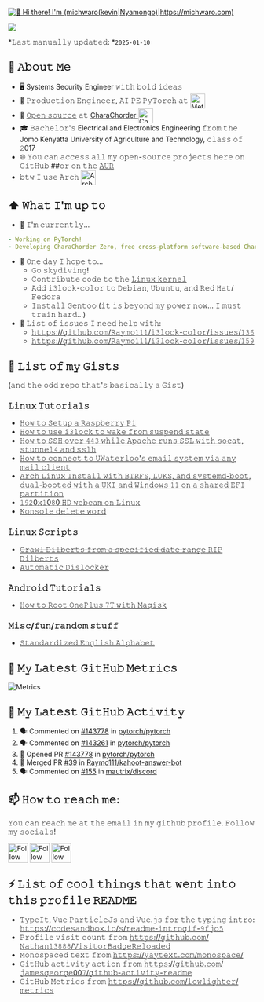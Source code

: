 [<img src="https://raw.githubusercontent.com/Raymo111/Raymo111/master/intro.gif" alt="👋 Hi there! I'm (michwaro(kevin|Nyamongo)|https://michwaro.com)" title="👋 Hi there! I'm (michwaro(kevin|Nyamongo)|https://michwaro.com)"/>](https://michwaro.com/)

![](https://api.visitorbadge.io/api/VisitorHit?user=estruyf&repo=github-visitors-badge&countColor=%237B1E7A)

*𝙻𝚊𝚜𝚝 𝚖𝚊𝚗𝚞𝚊𝚕𝚕𝚢 𝚞𝚙𝚍𝚊𝚝𝚎𝚍: *`2025-01-10` <!-- TODO: automate this -->
<!--
**Michwaro/michwaro** is a ✨ _special_ ✨ repository because its `README.md` (this file) appears on your GitHub profile.

Here are some ideas to get you started:

- 🔭 I’m currently working on ...
- 🌱 I’m currently learning ...
- 👯 I’m looking to collaborate on ...
- 🤔 I’m looking for help with ...
- 💬 Ask me about ...
- 📫 How to reach me: ...
- 😄 Pronouns: ...
- ⚡ Fun fact: ...
-->
<!--
<table>
	<tr>
	</tr>
	<tr>
		<th>
			<h2><code>𝚂𝚙𝚎𝚌𝚒𝚊𝚕</code>: 𝙸'𝚖 𝚙𝚊𝚛𝚝𝚒𝚌𝚒𝚙𝚊𝚝𝚒𝚗𝚐 𝚒𝚗 𝙷𝚊𝚌𝚔𝚝𝚘𝚋𝚎𝚛𝚏𝚎𝚜𝚝!</h2>
			𝙰𝚗𝚢𝚘𝚗𝚎 𝚠𝚑𝚘 𝚠𝚊𝚗𝚝𝚜 𝚝𝚘 𝚒𝚜 𝚠𝚎𝚕𝚌𝚘𝚖𝚎 𝚝𝚘 𝚙𝚊𝚛𝚝𝚒𝚌𝚒𝚙𝚊𝚝𝚎! 𝙹𝚞𝚜𝚝 𝚜𝚒𝚐𝚗 𝚞𝚙 𝚊𝚝 <a href="https://hacktoberfest.digitalocean.com/">𝚑𝚝𝚝𝚙𝚜://𝚑𝚊𝚌𝚔𝚝𝚘𝚋𝚎𝚛𝚏𝚎𝚜𝚝.𝚍𝚒𝚐𝚒𝚝𝚊𝚕𝚘𝚌𝚎𝚊𝚗.𝚌𝚘𝚖/</a>.
				<br>𝙱𝚊𝚜𝚒𝚌𝚊𝚕𝚕𝚢, 𝚖𝚊𝚔𝚎 𝟺 𝙿𝚁𝚜 𝚝𝚘 𝙶𝚒𝚝𝙷𝚞𝚋 𝚛𝚎𝚙𝚘𝚜 𝚊𝚗𝚍 𝚐𝚎𝚝 𝚝𝚑𝚎𝚖 𝚖𝚎𝚛𝚐𝚎𝚍 𝚘𝚛 𝚝𝚊𝚐𝚐𝚎𝚍 <code>hacktoberfest-accepted</code> 𝚠𝚒𝚕𝚕 𝚐𝚎𝚝 𝚌𝚘𝚘𝚕&nbsp𝚜𝚠𝚊𝚐!
		</th>
	</tr>
	<tr>
		<td>
				<b>𝙻𝚒𝚜𝚝 𝚘𝚏 𝚖𝚢 𝚛𝚎𝚙𝚘𝚜 𝚙𝚊𝚛𝚝𝚒𝚌𝚒𝚙𝚊𝚝𝚒𝚗𝚐 𝚒𝚗 𝚝𝚑𝚒𝚜 𝚊𝚠𝚎𝚜𝚘𝚖𝚎 𝚎𝚟𝚎𝚗𝚝:<b>
				<ul>
					<li><a href="https://github.com/Raymo111/emoji">𝚁𝚊𝚢𝚖𝚘𝟷𝟷𝟷/𝚎𝚖𝚘𝚓𝚒</a></li>
					<li><a href="https://github.com/Raymo111/drracket-customization">𝚁𝚊𝚢𝚖𝚘𝟷𝟷𝟷/𝚍𝚛𝚛𝚊𝚌𝚔𝚎𝚝-𝚌𝚞𝚜𝚝𝚘𝚖𝚒𝚣𝚊𝚝𝚒𝚘𝚗</a></li>
					<li><a href="https://github.com/Raymo111/i3lock-color">𝚁𝚊𝚢𝚖𝚘𝟷𝟷𝟷/𝚒𝟹𝚕𝚘𝚌𝚔-𝚌𝚘𝚕𝚘𝚛</a></li>
				</ul>
		</td>
	</tr>
</table>
-->
## :book: 𝙰𝚋𝚘𝚞𝚝 𝙼𝚎
- 🖥 Systems Security Engineer 𝚠𝚒𝚝𝚑 𝚋𝚘𝚕𝚍 𝚒𝚍𝚎𝚊𝚜
- 💼 𝙿𝚛𝚘𝚍𝚞𝚌𝚝𝚒𝚘𝚗 𝙴𝚗𝚐𝚒𝚗𝚎𝚎𝚛, 𝙰𝙸 𝙿𝙴 𝙿𝚢𝚃𝚘𝚛𝚌𝚑 𝚊𝚝 [<img src="https://github.com/user-attachments/assets/c47ece6e-0c78-42dc-802b-341bc8c02a14" height="30em" align="center" alt="Meta" title="Meta"/>](https://github.com/facebook)
- 💜 [𝙾𝚙𝚎𝚗 𝚜𝚘𝚞𝚛𝚌𝚎](https://github.com/CharaChorder) 𝚊𝚝 [CharaChorder <img src="https://avatars.githubusercontent.com/u/103693671?s=200&v=4" height="30em" align="center" alt="CharaChorder Logo" title="CharaChorder Logo"/>](https://CharaChorder.com)
- 🎓 𝙱𝚊𝚌𝚑𝚎𝚕𝚘𝚛'𝚜 Electrical and Electronics Engineering 𝚏𝚛𝚘𝚖 𝚝𝚑𝚎 Jomo Kenyatta University of Agriculture and Technology, 𝚌𝚕𝚊𝚜𝚜 𝚘𝚏 𝟸017
- 🌐 𝚈𝚘𝚞 𝚌𝚊𝚗 𝚊𝚌𝚌𝚎𝚜𝚜 𝚊𝚕𝚕 𝚖𝚢 𝚘𝚙𝚎𝚗-𝚜𝚘𝚞𝚛𝚌𝚎 𝚙𝚛𝚘𝚓𝚎𝚌𝚝𝚜 𝚑𝚎𝚛𝚎 𝚘𝚗 𝙶𝚒𝚝𝙷𝚞𝚋 ##𝚘𝚛 𝚘𝚗 𝚝𝚑𝚎 [𝙰𝚄𝚁](https://aur.archlinux.org/packages/?SeB=M&K=Raymo111)
- 𝚋𝚝𝚠 𝙸 𝚞𝚜𝚎 𝙰𝚛𝚌𝚑 [<img src="https://raw.githubusercontent.com/Raymo111/Raymo111/master/socials/arch.svg" height="30em" align="center" alt="Arch Linux Logo" title="Arch Linux Logo"/>](https://archlinux.org/)

## ⬆ 𝚆𝚑𝚊𝚝 𝙸'𝚖 𝚞𝚙 𝚝𝚘
- 🔨 𝙸'𝚖 𝚌𝚞𝚛𝚛𝚎𝚗𝚝𝚕𝚢...
```yaml
- Working on PyTorch!
- Developing CharaChorder Zero, free cross-platform software-based CharaChorder experience.
```
<!-- - Developing Nexus, the cross-platform, all-in-one, CharaChorder desktop app! -->
<!-- - 🔨 𝙸’𝚖 𝚌𝚞𝚛𝚛𝚎𝚗𝚝𝚕𝚢 𝚠𝚘𝚛𝚔𝚒𝚗𝚐 𝚘𝚗 𝚊 𝚗𝚎𝚠 [**𝚒𝟹𝚕𝚘𝚌𝚔-𝚌𝚘𝚕𝚘𝚛**](https://github.com/Raymo111/i3lock-color) 𝚛𝚎𝚕𝚎𝚊𝚜𝚎
- 🎯 𝙸𝚗 𝚝𝚑𝚎 𝚗𝚎𝚊𝚛 𝚏𝚞𝚝𝚞𝚛𝚎, 𝙸 𝚙𝚕𝚊𝚗 𝚝𝚘... -->
- 🤞 𝙾𝚗𝚎 𝚍𝚊𝚢 𝙸 𝚑𝚘𝚙𝚎 𝚝𝚘...
	- 𝙶𝚘 𝚜𝚔𝚢𝚍𝚒𝚟𝚒𝚗𝚐!
	- 𝙲𝚘𝚗𝚝𝚛𝚒𝚋𝚞𝚝𝚎 𝚌𝚘𝚍𝚎 𝚝𝚘 𝚝𝚑𝚎 [𝙻𝚒𝚗𝚞𝚡 𝚔𝚎𝚛𝚗𝚎𝚕](https://github.com/torvalds/linux)
	- 𝙰𝚍𝚍 𝚒𝟹𝚕𝚘𝚌𝚔-𝚌𝚘𝚕𝚘𝚛 𝚝𝚘 𝙳𝚎𝚋𝚒𝚊𝚗, 𝚄𝚋𝚞𝚗𝚝𝚞, 𝚊𝚗𝚍 𝚁𝚎𝚍 𝙷𝚊𝚝/𝙵𝚎𝚍𝚘𝚛𝚊
	- 𝙸𝚗𝚜𝚝𝚊𝚕𝚕 𝙶𝚎𝚗𝚝𝚘𝚘 (𝚒𝚝 𝚒𝚜 𝚋𝚎𝚢𝚘𝚗𝚍 𝚖𝚢 𝚙𝚘𝚠𝚎𝚛 𝚗𝚘𝚠... 𝙸 𝚖𝚞𝚜𝚝 𝚝𝚛𝚊𝚒𝚗 𝚑𝚊𝚛𝚍...)
- 🤔 𝙻𝚒𝚜𝚝 𝚘𝚏 𝚒𝚜𝚜𝚞𝚎𝚜 𝙸 𝚗𝚎𝚎𝚍 𝚑𝚎𝚕𝚙 𝚠𝚒𝚝𝚑:
	- [𝚑𝚝𝚝𝚙𝚜://𝚐𝚒𝚝𝚑𝚞𝚋.𝚌𝚘𝚖/𝚁𝚊𝚢𝚖𝚘𝟷𝟷𝟷/𝚒𝟹𝚕𝚘𝚌𝚔-𝚌𝚘𝚕𝚘𝚛/𝚒𝚜𝚜𝚞𝚎𝚜/𝟷𝟹𝟼](https://github.com/Raymo111/i3lock-color/issues/136)
	- [𝚑𝚝𝚝𝚙𝚜://𝚐𝚒𝚝𝚑𝚞𝚋.𝚌𝚘𝚖/𝚁𝚊𝚢𝚖𝚘𝟷𝟷𝟷/𝚒𝟹𝚕𝚘𝚌𝚔-𝚌𝚘𝚕𝚘𝚛/𝚒𝚜𝚜𝚞𝚎𝚜/𝟷𝟻𝟿](https://github.com/Raymo111/i3lock-color/issues/159)

## 📜 𝙻𝚒𝚜𝚝 𝚘𝚏 𝚖𝚢 𝙶𝚒𝚜𝚝𝚜
(𝚊𝚗𝚍 𝚝𝚑𝚎 𝚘𝚍𝚍 𝚛𝚎𝚙𝚘 𝚝𝚑𝚊𝚝'𝚜 𝚋𝚊𝚜𝚒𝚌𝚊𝚕𝚕𝚢 𝚊 𝙶𝚒𝚜𝚝)

### 𝙻𝚒𝚗𝚞𝚡 𝚃𝚞𝚝𝚘𝚛𝚒𝚊𝚕𝚜
- [𝙷𝚘𝚠 𝚝𝚘 𝚂𝚎𝚝𝚞𝚙 𝚊 𝚁𝚊𝚜𝚙𝚋𝚎𝚛𝚛𝚢 𝙿𝚒](https://gist.github.com/Raymo111/3981668f8055d4d74ff9e7afb5471756)
- [𝙷𝚘𝚠 𝚝𝚘 𝚞𝚜𝚎 𝚒𝟹𝚕𝚘𝚌𝚔 𝚝𝚘 𝚠𝚊𝚔𝚎 𝚏𝚛𝚘𝚖 𝚜𝚞𝚜𝚙𝚎𝚗𝚍 𝚜𝚝𝚊𝚝𝚎](https://gist.github.com/Raymo111/91ffd256b7aca6a85e8a99d6331d3b7b)
- [𝙷𝚘𝚠 𝚝𝚘 𝚂𝚂𝙷 𝚘𝚟𝚎𝚛 𝟺𝟺𝟹 𝚠𝚑𝚒𝚕𝚎 𝙰𝚙𝚊𝚌𝚑𝚎 𝚛𝚞𝚗𝚜 𝚂𝚂𝙻 𝚠𝚒𝚝𝚑 𝚜𝚘𝚌𝚊𝚝, 𝚜𝚝𝚞𝚗𝚗𝚎𝚕𝟺 𝚊𝚗𝚍 𝚜𝚜𝚕𝚑](https://gist.github.com/Raymo111/55bc3b830abadf2da1f5eebc980e62e8)
- [𝙷𝚘𝚠 𝚝𝚘 𝚌𝚘𝚗𝚗𝚎𝚌𝚝 𝚝𝚘 𝚄𝚆𝚊𝚝𝚎𝚛𝚕𝚘𝚘'𝚜 𝚎𝚖𝚊𝚒𝚕 𝚜𝚢𝚜𝚝𝚎𝚖 𝚟𝚒𝚊 𝚊𝚗𝚢 𝚖𝚊𝚒𝚕 𝚌𝚕𝚒𝚎𝚗𝚝](https://gist.github.com/Raymo111/737cbd1d94312afe690cccae91c40dc9)
- [𝙰𝚛𝚌𝚑 𝙻𝚒𝚗𝚞𝚡 𝙸𝚗𝚜𝚝𝚊𝚕𝚕 𝚠𝚒𝚝𝚑 𝙱𝚃𝚁𝙵𝚂, 𝙻𝚄𝙺𝚂, 𝚊𝚗𝚍 𝚜𝚢𝚜𝚝𝚎𝚖𝚍-𝚋𝚘𝚘𝚝, 𝚍𝚞𝚊𝚕-𝚋𝚘𝚘𝚝𝚎𝚍 𝚠𝚒𝚝𝚑 𝚊 𝚄𝙺𝙸 𝚊𝚗𝚍 𝚆𝚒𝚗𝚍𝚘𝚠𝚜 𝟷𝟷 𝚘𝚗 𝚊 𝚜𝚑𝚊𝚛𝚎𝚍 𝙴𝙵𝙸 𝚙𝚊𝚛𝚝𝚒𝚝𝚒𝚘𝚗](https://gist.github.com/Raymo111/5771e425d6e0b9b095660696b92e1a3e)
- [𝟷𝟿𝟸0𝚡𝟷0𝟾0 𝙷𝙳 𝚠𝚎𝚋𝚌𝚊𝚖 𝚘𝚗 𝙻𝚒𝚗𝚞𝚡](https://gist.github.com/Raymo111/41d0e4f93dae6757a2c260cabf113d54)
- [𝙺𝚘𝚗𝚜𝚘𝚕𝚎 𝚍𝚎𝚕𝚎𝚝𝚎 𝚠𝚘𝚛𝚍](https://gist.github.com/Raymo111/298886228d8c6b5737ffc9053586f4ca)

### 𝙻𝚒𝚗𝚞𝚡 𝚂𝚌𝚛𝚒𝚙𝚝𝚜
- [~~𝙲𝚛𝚊𝚠𝚕 𝙳𝚒𝚕𝚋𝚎𝚛𝚝𝚜 𝚏𝚛𝚘𝚖 𝚊 𝚜𝚙𝚎𝚌𝚒𝚏𝚒𝚎𝚍 𝚍𝚊𝚝𝚎 𝚛𝚊𝚗𝚐𝚎~~ 𝚁𝙸𝙿 𝙳𝚒𝚕𝚋𝚎𝚛𝚝𝚜](https://gist.github.com/Raymo111/40d97b86a4e70edb777ae85fe925899a)
- [𝙰𝚞𝚝𝚘𝚖𝚊𝚝𝚒𝚌 𝙳𝚒𝚜𝚕𝚘𝚌𝚔𝚎𝚛](https://gist.github.com/Raymo111/964f8c5943a64919a324b5f92ac5874b)

### 𝙰𝚗𝚍𝚛𝚘𝚒𝚍 𝚃𝚞𝚝𝚘𝚛𝚒𝚊𝚕𝚜
- [𝙷𝚘𝚠 𝚝𝚘 𝚁𝚘𝚘𝚝 𝙾𝚗𝚎𝙿𝚕𝚞𝚜 𝟽𝚃 𝚠𝚒𝚝𝚑 𝙼𝚊𝚐𝚒𝚜𝚔](https://github.com/Raymo111/oneplus-7t-root)

### 𝙼𝚒𝚜𝚌/𝚏𝚞𝚗/𝚛𝚊𝚗𝚍𝚘𝚖 𝚜𝚝𝚞𝚏𝚏
- [𝚂𝚝𝚊𝚗𝚍𝚊𝚛𝚍𝚒𝚣𝚎𝚍 𝙴𝚗𝚐𝚕𝚒𝚜𝚑 𝙰𝚕𝚙𝚑𝚊𝚋𝚎𝚝](https://gist.github.com/Raymo111/7c81bb38635a51c178af46d9676619f3)

## 🔔 𝙼𝚢 𝙻𝚊𝚝𝚎𝚜𝚝 𝙶𝚒𝚝𝙷𝚞𝚋 𝙼𝚎𝚝𝚛𝚒𝚌𝚜
![Metrics](https://metrics.lecoq.io/Raymo111?template=classic&base.indepth=true&repositories.forks=true&languages=1&stargazers=1&stars=1&people=1&notable=1&traffic=1&gists=1&base=header%2C%20activity%2C%20community%2C%20repositories%2C%20metadata&base.indepth=true&base.hireable=false&base.skip=false&languages=false&languages.limit=8&languages.threshold=0%25&languages.other=true&languages.colors=github&languages.sections=most-used&languages.indepth=true&languages.analysis.timeout=15&languages.analysis.timeout.repositories=7.5&languages.categories=markup%2C%20programming&languages.recent.categories=markup%2C%20programming&languages.recent.load=300&languages.recent.days=14&stargazers=false&stargazers.days=14&stargazers.charts=true&stargazers.charts.type=classic&stargazers.worldmap=false&stargazers.worldmap.sample=0&stars=false&stars.limit=4&people=false&people.limit=24&people.identicons=false&people.identicons.hide=false&people.size=28&people.types=followers%2C%20following&people.shuffle=false&notable=false&notable.from=organization&notable.repositories=false&notable.indepth=false&notable.types=commit&notable.self=false&traffic=false&gists=false&config.timezone=America%2FLos_Angeles)

## 🔔 𝙼𝚢 𝙻𝚊𝚝𝚎𝚜𝚝 𝙶𝚒𝚝𝙷𝚞𝚋 𝙰𝚌𝚝𝚒𝚟𝚒𝚝𝚢
<!--START_SECTION:activity-->
1. 🗣 Commented on [#143778](https://github.com/pytorch/pytorch/pull/143778#issuecomment-2561825657) in [pytorch/pytorch](https://github.com/pytorch/pytorch)
2. 🗣 Commented on [#143261](https://github.com/pytorch/pytorch/pull/143261#issuecomment-2560493940) in [pytorch/pytorch](https://github.com/pytorch/pytorch)
3. 💪 Opened PR [#143778](https://github.com/pytorch/pytorch/pull/143778) in [pytorch/pytorch](https://github.com/pytorch/pytorch)
4. 🎉 Merged PR [#39](https://github.com/Raymo111/kahoot-answer-bot/pull/39) in [Raymo111/kahoot-answer-bot](https://github.com/Raymo111/kahoot-answer-bot)
5. 🗣 Commented on [#155](https://github.com/mautrix/discord/issues/155#issuecomment-2510718344) in [mautrix/discord](https://github.com/mautrix/discord)
<!--END_SECTION:activity-->

<!--
## 🔔 𝙼𝚢 𝙻𝚊𝚝𝚎𝚜𝚝 𝚃𝚠𝚎𝚎𝚝
<a href="https://twitter.com/Raym0111" target="_blank">
	<img src="https://github.com/Raymo111/Raymo111/raw/master/tweet.png" width="70%" align="center" alt="Click to view on Twitter" title="My latest tweet, as an image"/>
</a>
-->

## 📫 𝙷𝚘𝚠 𝚝𝚘 𝚛𝚎𝚊𝚌𝚑 𝚖𝚎:
𝚈𝚘𝚞 𝚌𝚊𝚗 𝚛𝚎𝚊𝚌𝚑 𝚖𝚎 𝚊𝚝 𝚝𝚑𝚎 𝚎𝚖𝚊𝚒𝚕 𝚒𝚗 𝚖𝚢 𝚐𝚒𝚝𝚑𝚞𝚋 𝚙𝚛𝚘𝚏𝚒𝚕𝚎. 𝙵𝚘𝚕𝚕𝚘𝚠 𝚖𝚢 𝚜𝚘𝚌𝚒𝚊𝚕𝚜!

[<img src="https://raw.githubusercontent.com/Raymo111/Raymo111/master/socials/linkedin.png" height="40em" align="center" alt="Follow Raymo111 on LinkedIn" title="Follow Raymo111 on LinkedIn"/>](https://linkedin.com/in/Raymo111)
[<img src="https://raw.githubusercontent.com/Raymo111/Raymo111/master/socials/instagram.svg" height="40em" align="center" alt="Follow Raymo111 on Instagram" title="Follow Raymo111 on Instagram"/>](https://instagram.com/Raymo111)
[<img src="https://raw.githubusercontent.com/Raymo111/Raymo111/master/socials/twitter.svg" height="40em" align="center" alt="Follow Raym0111 on Twitter" title="Follow Raymo111 on Twitter"/>](https://twitter.com/Raym0111)

## ⚡ 𝙻𝚒𝚜𝚝 𝚘𝚏 𝚌𝚘𝚘𝚕 𝚝𝚑𝚒𝚗𝚐𝚜 𝚝𝚑𝚊𝚝 𝚠𝚎𝚗𝚝 𝚒𝚗𝚝𝚘 𝚝𝚑𝚒𝚜 𝚙𝚛𝚘𝚏𝚒𝚕𝚎 𝚁𝙴𝙰𝙳𝙼𝙴
- 𝚃𝚢𝚙𝚎𝙸𝚝, 𝚅𝚞𝚎 𝙿𝚊𝚛𝚝𝚒𝚌𝚕𝚎𝙹𝚜 𝚊𝚗𝚍 𝚅𝚞𝚎.𝚓𝚜 𝚏𝚘𝚛 𝚝𝚑𝚎 𝚝𝚢𝚙𝚒𝚗𝚐 𝚒𝚗𝚝𝚛𝚘: [𝚑𝚝𝚝𝚙𝚜://𝚌𝚘𝚍𝚎𝚜𝚊𝚗𝚍𝚋𝚘𝚡.𝚒𝚘/𝚜/𝚛𝚎𝚊𝚍𝚖𝚎-𝚒𝚗𝚝𝚛𝚘𝚐𝚒𝚏-𝟿𝚏𝚓𝚘𝟻](https://codesandbox.io/s/readme-introgif-9fjo5) <!-- Thanks to @matyo91's helpful comments in their profile README! -->
- 𝙿𝚛𝚘𝚏𝚒𝚕𝚎 𝚟𝚒𝚜𝚒𝚝 𝚌𝚘𝚞𝚗𝚝 𝚏𝚛𝚘𝚖 [𝚑𝚝𝚝𝚙𝚜://𝚐𝚒𝚝𝚑𝚞𝚋.𝚌𝚘𝚖/𝙽𝚊𝚝𝚑𝚊𝚗𝟷𝟹𝟾𝟾𝟾/𝚅𝚒𝚜𝚒𝚝𝚘𝚛𝙱𝚊𝚍𝚐𝚎𝚁𝚎𝚕𝚘𝚊𝚍𝚎𝚍](https://github.com/Nathan13888/VisitorBadgeReloaded)
- 𝙼𝚘𝚗𝚘𝚜𝚙𝚊𝚌𝚎𝚍 𝚝𝚎𝚡𝚝 𝚏𝚛𝚘𝚖 [𝚑𝚝𝚝𝚙𝚜://𝚢𝚊𝚢𝚝𝚎𝚡𝚝.𝚌𝚘𝚖/𝚖𝚘𝚗𝚘𝚜𝚙𝚊𝚌𝚎/](https://yaytext.com/monospace/)
- 𝙶𝚒𝚝𝙷𝚞𝚋 𝚊𝚌𝚝𝚒𝚟𝚒𝚝𝚢 𝚊𝚌𝚝𝚒𝚘𝚗 𝚏𝚛𝚘𝚖 [𝚑𝚝𝚝𝚙𝚜://𝚐𝚒𝚝𝚑𝚞𝚋.𝚌𝚘𝚖/𝚓𝚊𝚖𝚎𝚜𝚐𝚎𝚘𝚛𝚐𝚎00𝟽/𝚐𝚒𝚝𝚑𝚞𝚋-𝚊𝚌𝚝𝚒𝚟𝚒𝚝𝚢-𝚛𝚎𝚊𝚍𝚖𝚎](https://github.com/jamesgeorge007/github-activity-readme)
- 𝙶𝚒𝚝𝙷𝚞𝚋 𝙼𝚎𝚝𝚛𝚒𝚌𝚜 𝚏𝚛𝚘𝚖 [𝚑𝚝𝚝𝚙𝚜://𝚐𝚒𝚝𝚑𝚞𝚋.𝚌𝚘𝚖/𝚕𝚘𝚠𝚕𝚒𝚐𝚑𝚝𝚎𝚛/𝚖𝚎𝚝𝚛𝚒𝚌𝚜](https://github.com/lowlighter/metrics)
<!--
- 𝙻𝚊𝚝𝚎𝚜𝚝 𝚝𝚠𝚎𝚎𝚝 𝚊𝚌𝚝𝚒𝚘𝚗 𝚏𝚛𝚘𝚖 [𝚑𝚝𝚝𝚙𝚜://𝚐𝚒𝚝𝚑𝚞𝚋.𝚌𝚘𝚖/𝚣𝚑𝚒𝚒𝚒𝚢𝚊𝚗𝚐/𝚣𝚑𝚒𝚒𝚒𝚢𝚊𝚗𝚐](https://github.com/zhiiiyang/zhiiiyang)
- 𝙻𝚊𝚝𝚎𝚜𝚝 𝙸𝚗𝚜𝚝𝚊𝚐𝚛𝚊𝚖 𝚙𝚘𝚜𝚝𝚜 𝚊𝚗𝚍 𝚠𝚎𝚊𝚝𝚑𝚎𝚛 𝚏𝚛𝚘𝚖 [𝚑𝚝𝚝𝚙𝚜://𝚐𝚒𝚝𝚑𝚞𝚋.𝚌𝚘𝚖/𝚝𝚑𝚖𝚜𝚐𝚋𝚛𝚝/𝚝𝚑𝚖𝚜𝚐𝚋𝚛𝚝](https://github.com/thmsgbrt/thmsgbrt)
- 𝙰𝚕𝚕-𝚝𝚒𝚖𝚎 𝙶𝚒𝚝𝙷𝚞𝚋 𝚜𝚝𝚊𝚝𝚜 𝚏𝚛𝚘𝚖 [𝚑𝚝𝚝𝚙𝚜://𝚐𝚒𝚝𝚑𝚞𝚋.𝚌𝚘𝚖/𝚖𝚊𝚛𝚔𝚎𝚝𝚙𝚕𝚊𝚌𝚎/𝚊𝚌𝚝𝚒𝚘𝚗𝚜/𝚙𝚛𝚘𝚏𝚒𝚕𝚎-𝚛𝚎𝚊𝚍𝚖𝚎-𝚜𝚝𝚊𝚝𝚜](https://github.com/marketplace/actions/profile-readme-stats)
-->

